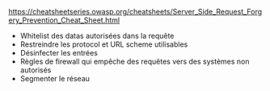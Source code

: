 
https://cheatsheetseries.owasp.org/cheatsheets/Server_Side_Request_Forgery_Prevention_Cheat_Sheet.html

- Whitelist des datas autorisées dans la requête
- Restreindre les protocol et URL scheme utilisables
- Désinfecter les entrées
- Règles de firewall qui empêche des requêtes vers des systèmes non autorisés
- Segmenter le réseau
